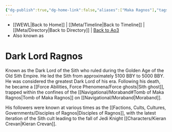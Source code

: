 ```yaml
---
{"dg-publish":true,"dg-home-link":false,"aliases":["Maka Ragnos"],"tags":["unfinished","character"],"permalink":"/characters/dark-lord-ragnos/","dgHomeLink":false,"dgPassFrontmatter":true}
---
```


- [[WEWL\|Back to Home]] | [[Meta/Timeline\|Back to Timeline]] | [[Meta/Directory\|Back to Directory]] | [Back to Ao3](https://archiveofourown.org/works/19334440/chapters/45992584)
- Also known as

# Dark Lord Ragnos
Known as the Dark Lord of the Sith who ruled during the Golden Age of the Old Sith Empire. He led the Sith from approximately 5100 BBY to 5000 BBY. He was considered the greatest Dark Lord of his era. Following his death, he became a [[Force Abilities, Force Phenomena/Force ghosts\|Sith ghost]], trapped within the confines of the [[Navigational/Moraband#Tomb of Maka Ragnos\|Tomb of Maka Ragnos]] on [[Navigational/Moraband\|Moraband]]. 

His followers were known at various times as the [[Factions, Cults, Cultures, Governments/Disciples of Ragnos\|Disciples of Ragnos]], with the latest iteration of the Sith cult leading to the fall of Jedi Knight [[Characters/Kieran Crevan\|Kieran Crevan]].